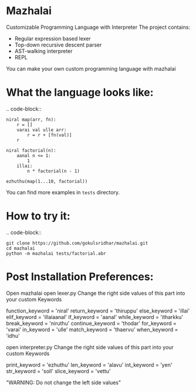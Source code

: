# Mazhalai
Customizable Programming Language with Interpreter
The project contains:

- Regular expression based lexer
- Top-down recursive descent parser
- AST-walking interpreter
- REPL

You can make your own custom programming language with mazhalai

# What the language looks like:

.. code-block::

    niral map(arr, fn):
        r = []
        varai val ulle arr:
            r = r + [fn(val)]
        r

    niral factorial(n):
        aanal n <= 1:
            1
        illai:
            n * factorial(n - 1)

    ezhuthu(map(1...10, factorial))


You can find more examples in ``tests`` directory.


# How to try it:

.. code-block::
    
    git clone https://github.com/gokulsridhar/mazhalai.git
    cd mazhalai
    python -m mazhalai tests/factorial.abr


# Post Installation Preferences:

Open mazhalai
open lexer.py
Change the right side values of this part into your custom Keywords


function_keyword = 'niral'
return_keyword = 'thiruppu'
else_keyword = 'illai'
elif_keyword = 'illaiaanal'
if_keyword = 'aanal'
while_keyword = 'itharkku'
break_keyword = 'niruthu'
continue_keyword = 'thodar'
for_keyword = 'varai'
in_keyword = 'ulle'
match_keyword = 'thaervu'
when_keyword = 'idhu'

open interpreter.py
Change the right side values of this part into your custom Keywords

print_keyword = 'ezhuthu'
len_keyword = 'alavu'
int_keyword = 'yen'
str_keyword = 'soll'
slice_keyword = 'vettu'

"WARNING: Do not change the left side values"
